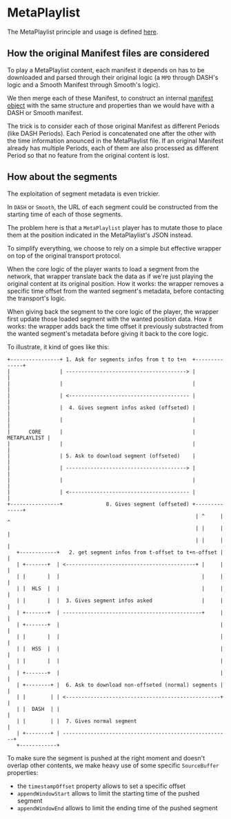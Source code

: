 # MetaPlaylist #################################################################

The MetaPlaylist principle and usage is defined [here](../api/metaplaylist.md).


## How the original Manifest files are considered ##############################

To play a MetaPlaylist content, each manifest it depends on has to be
downloaded and parsed through their original logic (a `MPD` through DASH's
logic and a Smooth Manifest through Smooth's logic).

We then merge each of these Manifest, to construct an internal
[manifest object](./manifest.md) with the same structure and properties than we
would have with a DASH or Smooth manifest.

The trick is to consider each of those original Manifest as different Periods
(like DASH Periods). Each Period is concatenated one after the other with the
time information anounced in the MetaPlaylist file. If an original Manifest
already has multiple Periods, each of them are also processed as different
Period so that no feature from the original content is lost.



## How about the segments ######################################################

The exploitation of segment metadata is even trickier.

In `DASH` or `Smooth`, the URL of each segment could be constructed from the
starting time of each of those segments.

The problem here is that a `MetaPlaylist` player has to mutate those to place
them at the position indicated in the MetaPlaylist's JSON instead.

To simplify everything, we choose to rely on a simple but effective wrapper on
top of the original transport protocol.

When the core logic of the player wants to load a segment from the network, that
wrapper translate back the data as if we're just playing the original content at
its original position.
How it works: the wrapper removes a specific time offset from the wanted
segment's metadata, before contacting the transport's logic.

When giving back the segment to the core logic of the player, the wrapper first
update those loaded segment with the wanted position data.
How it works: the wrapper adds back the time offset it previously substracted
from the wanted segment's metadata before giving it back to the core logic.

To illustrate, it kind of goes like this:

```
+----------------+ 1. Ask for segments infos from t to t+n  +--------------+
|                | ---------------------------------------> |              |
|                |                                          |              |
|                | <--------------------------------------- |              |
|                |  4. Gives segment infos asked (offseted) |              |
|                |                                          |              |
|      CORE      |                                          | METAPLAYLIST |
|                |                                          |              |
|                | 5. Ask to download segment (offseted)    |              |
|                | ---------------------------------------> |              |
|                |                                          |              |
|                | <--------------------------------------- |              |
+----------------+              8. Gives segment (offseted) +--------------+
                                                             | ^     |  ^
                                                             | |     |  |
                                                             | |     |  |
   +------------+   2. get segment infos from t-offset to t+n-offset |  |
   | +-------+  | <------------------------------------------+ |     |  |
   | |       |  |                                              |     |  |
   | |  HLS  |  |                                              |     |  |
   | |       |  |  3. Gives segment infos asked                |     |  |
   | +-------+  | ---------------------------------------------+     |  |
   | +-------+  |                                                    |  |
   | |       |  |                                                    |  |
   | |  HSS  |  |                                                    |  |
   | |       |  |                                                    |  |
   | +-------+  |                                                    |  |
   | +--------+ |  6. Ask to download non-offseted (normal) segments |  |
   | |        | | <--------------------------------------------------+  |
   | |  DASH  | |                                                       |
   | |        | |  7. Gives normal segment                              |
   | +--------+ | ------------------------------------------------------+
   +------------+
```

To make sure the segment is pushed at the right moment and doesn't overlap other
contents, we make heavy use of some specific `SourceBuffer` properties:
  - the `timestampOffset` property allows to set a specific offset
  - `appendWindowStart` allows to limit the starting time of the pushed segment
  - `appendWindowEnd` allows to limit the ending time of the pushed segment
